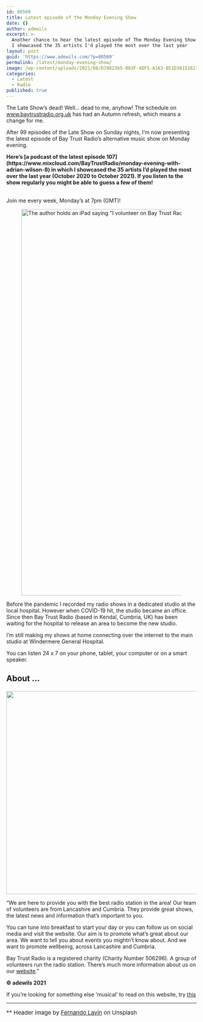 ```yaml
---
id: 80569
title: Latest episode of the Monday Evening Show
date: {}
author: adewils
excerpt: >-
  Another chance to hear the latest episode of The Monday Evening Show in which
  I showcased the 35 artists I'd played the most over the last year
layout: post
guid: 'https://www.adewils.com/?p=80569'
permalink: /latest/monday-evening-show/
image: /wp-content/uploads/2021/08/D7882365-083F-4DF5-A163-B51D36151621-1332x666.jpeg
categories:
  - Latest
  - Radio
published: true
---
```

<p class="has-drop-cap has-text-align-left has-white-background-color has-background">
  The Late Show&#8217;s dead! Well&#8230; dead to me, anyhow! The schedule on <a href="http://www.baytrustradio.org.uk" target="_blank" rel="noreferrer noopener">www.baytrustradio.org.uk</a> has had an Autumn refresh, which means a change for me.
</p>

<p class="has-text-align-left has-white-background-color has-background">
  After 99 episodes of the Late Show on Sunday nights, I&#8217;m now presenting the latest episode of Bay Trust Radio’s alternative music show on Monday evening.
</p>

<p class="has-text-align-left">
  <strong>Here&#8217;s [a podcast of the latest episode 107](https://www.mixcloud.com/BayTrustRadio/monday-evening-with-adrian-wilson-8) in which I showcased the 35 artists I&#8217;d played the most over the last year (October 2020 to October 2021). If you listen to the show regularly you might be able to guess a few of them!</strong>
</p>

<p class="has-text-align-left">
  <br />Join me every week, Monday&#8217;s at 7pm (GMT)!
</p><figure class="wp-block-image size-large">

<img loading="lazy" width="1024" height="1024" src="https://www.adewils.com/wp-content/uploads/2021/08/EA9FF4DF-288E-4550-980A-4C2051E40E28-1024x1024.jpeg" alt="The author holds an iPad saying &quot;I volunteer on Bay Trust Radio because I hope my voice and music will take you to a happy place for a while&quot;" class="wp-image-81202" srcset="https://www.adewils.com/wp-content/uploads/2021/08/EA9FF4DF-288E-4550-980A-4C2051E40E28-1024x1024.jpeg 1024w, https://www.adewils.com/wp-content/uploads/2021/08/EA9FF4DF-288E-4550-980A-4C2051E40E28-300x300.jpeg 300w, https://www.adewils.com/wp-content/uploads/2021/08/EA9FF4DF-288E-4550-980A-4C2051E40E28-150x150.jpeg 150w, https://www.adewils.com/wp-content/uploads/2021/08/EA9FF4DF-288E-4550-980A-4C2051E40E28-768x768.jpeg 768w, https://www.adewils.com/wp-content/uploads/2021/08/EA9FF4DF-288E-4550-980A-4C2051E40E28-1536x1536.jpeg 1536w, https://www.adewils.com/wp-content/uploads/2021/08/EA9FF4DF-288E-4550-980A-4C2051E40E28-2048x2048.jpeg 2048w, https://www.adewils.com/wp-content/uploads/2021/08/EA9FF4DF-288E-4550-980A-4C2051E40E28-666x666.jpeg 666w, https://www.adewils.com/wp-content/uploads/2021/08/EA9FF4DF-288E-4550-980A-4C2051E40E28-444x444.jpeg 444w, https://www.adewils.com/wp-content/uploads/2021/08/EA9FF4DF-288E-4550-980A-4C2051E40E28-90x90.jpeg 90w, https://www.adewils.com/wp-content/uploads/2021/08/EA9FF4DF-288E-4550-980A-4C2051E40E28-50x50.jpeg 50w" sizes="(max-width: 1024px) 100vw, 1024px" /> </figure> 

<p class="has-text-align-left">
  Before the pandemic I recorded my radio shows in a dedicated studio at the local hospital. However when COVID-19 hit, the studio became an office. Since then Bay Trust Radio (based in Kendal, Cumbria, UK) has been waiting for the hospital to release an area to become the new studio.
</p>

<p class="has-text-align-left">
  I’m still making my shows at home connecting over the internet to the main studio at Windermere General Hospital.
</p>

<p class="has-text-align-left">
  You can listen 24 x 7 on your phone, tablet, your computer or on a smart speaker.
</p>

## About …<figure class="wp-block-image size-large">

<img loading="lazy" width="1024" height="538" src="https://www.adewils.com/wp-content/uploads/2021/05/9C7856A2-58E4-4F3B-A9C9-74DEA7351436-1024x538.jpeg" alt="" class="wp-image-80758" srcset="https://www.adewils.com/wp-content/uploads/2021/05/9C7856A2-58E4-4F3B-A9C9-74DEA7351436-1024x538.jpeg 1024w, https://www.adewils.com/wp-content/uploads/2021/05/9C7856A2-58E4-4F3B-A9C9-74DEA7351436-300x158.jpeg 300w, https://www.adewils.com/wp-content/uploads/2021/05/9C7856A2-58E4-4F3B-A9C9-74DEA7351436-768x403.jpeg 768w, https://www.adewils.com/wp-content/uploads/2021/05/9C7856A2-58E4-4F3B-A9C9-74DEA7351436.jpeg 1200w" sizes="(max-width: 1024px) 100vw, 1024px" /> </figure> 

&#8220;We are here to provide you with the best radio station in the area! Our team of volunteers are from Lancashire and Cumbria. They provide great shows, the latest news and information that&#8217;s important to you.

You can tune into breakfast to start your day or you can follow us on social media and visit the website. Our aim is to promote what&#8217;s great about our area. We want to tell you about events you mightn&#8217;t know about. And we want to promote wellbeing, across Lancashire and Cumbria.

Bay Trust Radio is a registered charity (Charity Number 506296). A group of volunteers run the radio station. There&#8217;s much more information about us on our <a href="http://baytrustradio.org.uk/" target="_blank" rel="noreferrer noopener nofollow">website</a>.&#8221;

**© adewils 2021**

If you&#8217;re looking for something else &#8216;musical&#8217; to read on this website, try <a href="https://www.adewils.com/reportage/the-rolling-stones-manchester-2019/" target="_blank" rel="noreferrer noopener nofollow">this</a>

<hr class="wp-block-separator has-text-color has-background has-magenta-background-color has-magenta-color is-style-wide" />

<p style="font-size:15px">
  ** Header image by&nbsp;<a href="https://unsplash.com/@filmlav?utm_source=unsplash&utm_medium=referral&utm_content=creditCopyText">Fernando Lavin</a>&nbsp;on&nbsp;<a>Unsplash</a>
</p>
